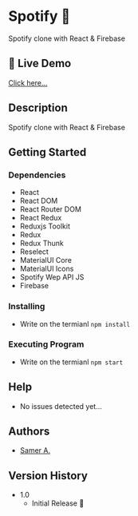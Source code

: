 # Spotify 🚀

Spotify clone with React & Firebase

## 🔴 Live Demo

[Click here...](https://samer-spotify.firebaseapp.com)

## Description

Spotify clone with React & Firebase

## Getting Started

### Dependencies

- React
- React DOM
- React Router DOM
- React Redux
- Reduxjs Toolkit
- Redux
- Redux Thunk
- Reselect
- MaterialUI Core
- MaterialUI Icons
- Spotify Wep API JS
- Firebase

### Installing

- Write on the termianl `npm install`

### Executing Program

- Write on the termianl `npm start`

## Help

- No issues detected yet...

## Authors

- [Samer A.](https://twitter.com/ssadawi__)

## Version History

- 1.0
  - Initial Release 🚀
